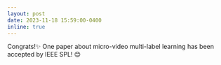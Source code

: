 ```yaml
---
layout: post
date: 2023-11-18 15:59:00-0400
inline: true
---
```

Congrats!:sparkles: One paper about micro-video multi-label learning has been accepted by IEEE SPL! :blush: 


